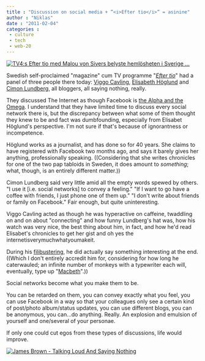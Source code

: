 ```yaml
---
title : "Discussion on social media + ”<i>Efter tio</i>” = asinine"
author : "Niklas"
date : "2011-02-04"
categories : 
 - culture
 - tech
 - web-20
---
```


[![](http://www.stadsmissionen.se/Temp/IMG1948746579.jpg "TV4:s Efter tio med Malou von Sivers belyste hemlösheten i Sverige ...")](http://www.stadsmissionen.se/Temp/IMG1948746579.jpg)

Swedish self-proclaimed "magazine" cum TV programme "[_Efter tio_](http://www.tv4play.se/nyheter_och_debatt/efter_tio)" had a panel of three people there today: [Viggo Cavling](http://sv.wikipedia.org/wiki/Viggo_Cavling), [Elisabeth Höglund](http://sv.wikipedia.org/wiki/Elisabet_H%C3%B6glund) and [Cimon Lundberg](http://twitter.com/lundbergcimon), all bloggers, all saying nothing, really.

They discussed The Internet as though Facebook is [the Alpha and the Omega](http://en.wikipedia.org/wiki/Alpha%20and%20Omega). I understand that they have limited time to discuss every social network there is, but the discrepancy between what some of them thought they knew to be and fact was dumbfounding, especially from Elisabet Höglund's perspective. I'm not sure if that's because of ignorantness or incompetence.

Höglund works as a journalist, and has done so for 40 years. She claims to have registered with Facebook two months ago, and says it barely gives her anything, professionally speaking. ((Considering that she writes chronicles for one of the two pap tabloids in Sweden, it does amount to _something_; what, though, is an entirely different matter.))

Cimon Lundberg said very little amid all the empty words spewed by others. "I use it \[i.e. social networks\] to convey a feeling." "If I want to go have a coffee with friends, I just phone one of them up." "I don't write about friends or family on Facebook." Fair enough, but quite uninteresting.

Viggo Cavling acted as though he was hyperactive on caffeine, twaddling on and on about "connecting" and how funny Lundberg's hat was, how his watch was very nice, the best thing about him, in fact, and how he'd read Elisabet's chronicles to get her gist and oh yes the internetisverymuchwhatyoumakeit.

During his [filibustering](http://en.wikipedia.org/wiki/Filibuster), he did actually say something interesting at the end. ((Which I don't entirely accredit him for, considering for how long he caterwauled; an infinite number of monkeys with a typewriter each will, eventually, type up "[Macbeth](http://en.wikipedia.org/wiki/Macbeth)".))

Social networks become what you make them to be.

You can be retarded on them, you can convey exactly what you feel, you can use Facebook in a way so that your colleagues only see a certain kind of post/photo album/status updates, you can use different blogs, you can be anonymous, you can...do anything. Really. An explosion and emulsion of yourself and one/several of your personae.

If only one could cut egos from these types of discussions, life would improve.

[![](http://i.ytimg.com/vi/bXUa6VVqq4c/hqdefault.jpg "James Brown - Talking Loud And Saying Nothing")](http://www.youtube.com/watch?v=bXUa6VVqq4c)
